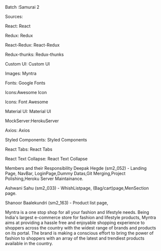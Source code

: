 Batch :Samurai 2

Sources:

React: React

Redux: Redux

React-Redux: React-Redux

Redux-thunks: Redux-thunks

Custom UI: Custom UI

Images: Myntra

Fonts: Google Fonts

Icons:Awesome Icon

Icons: Font Awesome

Material UI: Material UI

MockServer:HerokuServer

Axios: Axios

Styled Components: Styled Components

React Tabs: React Tabs

React Text Collapse: React Text Collapse

Members and their Responsibility
Deepak Hegde (sm2_052) - Landing Page, NavBar, LoginPage,Dummy Datas,Git Merging,Project Polishing,Heroku Server Maintainance.

Ashwani Sahu (sm2_033) - WhishListpage, (Bag/cart)page,MenSection page.

Shanoor Baalekundri (sm2_163) - Product list page,

Myntra is a one stop shop for all your fashion and lifestyle needs. Being India's largest e-commerce store for fashion and lifestyle products, Myntra aims at providing a hassle free and enjoyable shopping experience to shoppers across the country with the widest range of brands and products on its portal. The brand is making a conscious effort to bring the power of fashion to shoppers with an array of the latest and trendiest products available in the country.

